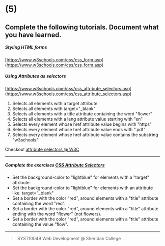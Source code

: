 # (5) 

## Complete the following tutorials. Document what you have learned.
##### Styling HTML forms
[https://www.w3schools.com/css/css_form.asp](https://www.w3schools.com/css/css_form.asp)

##### Using Attributes as selectors
[https://www.w3schools.com/css/css_attribute_selectors.asp](https://www.w3schools.com/css/css_attribute_selectors.asp)
1. Selects all elements with a target attribute
2. Selects all elements with target="_blank"
3. Selects all elements with a title attribute containing the word "flower"
4. Selects all elements with a lang attribute value starting with "en"
5. Selects every <a> element whose href attribute value begins with "https"
6. Selects every <a> element whose href attribute value ends with ".pdf"
7. Selects every <a> element whose href attribute value contains the substring "w3schools"

Checkout [attribute selectors @ W3C](https://www.w3.org/TR/selectors/#attribute-selectors)

---

##### Complete the exercises [CSS Attribute Selectors](https://www.w3schools.com/css/exercise.asp?filename=exercise_attribute_selectors1)
-   Set the background-color to "lightblue" for elements with a "target" attribute.
-   Set the background-color to "lightblue" for elements with an attribute like: target="_blank"
-   Set a border with the color "red", around elements with a "title" attribute containing the word "red".
-   Set a border with the color "red", around elements with a "title" attribute ending with the word "flower" (not flowers).
-   Set a border with the color "red", around elements with a "title" attribute containing the value "flow".

 
---
> SYST10049 Web Development @ Sheridan College
